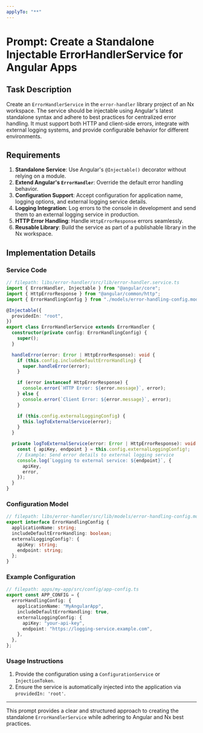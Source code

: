 ```yaml
---
applyTo: "**"
---
```


# Prompt: Create a Standalone Injectable ErrorHandlerService for Angular Apps

## Task Description

Create an `ErrorHandlerService` in the `error-handler` library project of an Nx workspace. The service should be injectable using Angular's latest standalone syntax and adhere to best practices for centralized error handling. It must support both HTTP and client-side errors, integrate with external logging systems, and provide configurable behavior for different environments.

## Requirements

1. **Standalone Service**: Use Angular's `@Injectable()` decorator without relying on a module.
2. **Extend Angular's `ErrorHandler`**: Override the default error handling behavior.
3. **Configuration Support**: Accept configuration for application name, logging options, and external logging service details.
4. **Logging Integration**: Log errors to the console in development and send them to an external logging service in production.
5. **HTTP Error Handling**: Handle `HttpErrorResponse` errors seamlessly.
6. **Reusable Library**: Build the service as part of a publishable library in the Nx workspace.

## Implementation Details

### Service Code

```typescript
// filepath: libs/error-handler/src/lib/error-handler.service.ts
import { ErrorHandler, Injectable } from "@angular/core";
import { HttpErrorResponse } from "@angular/common/http";
import { ErrorHandlingConfig } from "./models/error-handling-config.model";

@Injectable({
  providedIn: "root",
})
export class ErrorHandlerService extends ErrorHandler {
  constructor(private config: ErrorHandlingConfig) {
    super();
  }

  handleError(error: Error | HttpErrorResponse): void {
    if (this.config.includeDefaultErrorHandling) {
      super.handleError(error);
    }

    if (error instanceof HttpErrorResponse) {
      console.error(`HTTP Error: ${error.message}`, error);
    } else {
      console.error(`Client Error: ${error.message}`, error);
    }

    if (this.config.externalLoggingConfig) {
      this.logToExternalService(error);
    }
  }

  private logToExternalService(error: Error | HttpErrorResponse): void {
    const { apiKey, endpoint } = this.config.externalLoggingConfig!;
    // Example: Send error details to external logging service
    console.log(`Logging to external service: ${endpoint}`, {
      apiKey,
      error,
    });
  }
}
```

### Configuration Model

```typescript
// filepath: libs/error-handler/src/lib/models/error-handling-config.model.ts
export interface ErrorHandlingConfig {
  applicationName: string;
  includeDefaultErrorHandling: boolean;
  externalLoggingConfig?: {
    apiKey: string;
    endpoint: string;
  };
}
```

### Example Configuration

```typescript
// filepath: apps/my-app/src/config/app-config.ts
export const APP_CONFIG = {
  errorHandlingConfig: {
    applicationName: "MyAngularApp",
    includeDefaultErrorHandling: true,
    externalLoggingConfig: {
      apiKey: "your-api-key",
      endpoint: "https://logging-service.example.com",
    },
  },
};
```

### Usage Instructions

1. Provide the configuration using a `ConfigurationService` or `InjectionToken`.
2. Ensure the service is automatically injected into the application via `providedIn: 'root'`.

---

This prompt provides a clear and structured approach to creating the standalone `ErrorHandlerService` while adhering to Angular and Nx best practices.
